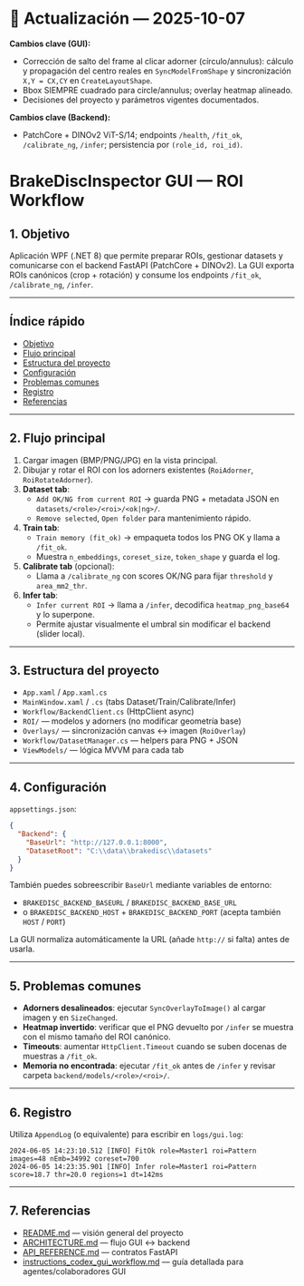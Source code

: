
# 📌 Actualización — 2025-10-07

**Cambios clave (GUI):**
- Corrección de salto del frame al clicar adorner (círculo/annulus): cálculo y propagación del centro reales en `SyncModelFromShape` y sincronización `X,Y = CX,CY` en `CreateLayoutShape`.
- Bbox SIEMPRE cuadrado para circle/annulus; overlay heatmap alineado.
- Decisiones del proyecto y parámetros vigentes documentados.

**Cambios clave (Backend):**
- PatchCore + DINOv2 ViT-S/14; endpoints `/health`, `/fit_ok`, `/calibrate_ng`, `/infer`; persistencia por `(role_id, roi_id)`.

# BrakeDiscInspector GUI — ROI Workflow

## 1. Objetivo

Aplicación WPF (.NET 8) que permite preparar ROIs, gestionar datasets y comunicarse con el backend FastAPI (PatchCore + DINOv2). La GUI exporta ROIs canónicos (crop + rotación) y consume los endpoints `/fit_ok`, `/calibrate_ng`, `/infer`.

---

## Índice rápido

- [Objetivo](#1-objetivo)
- [Flujo principal](#2-flujo-principal)
- [Estructura del proyecto](#3-estructura-del-proyecto)
- [Configuración](#4-configuración)
- [Problemas comunes](#5-problemas-comunes)
- [Registro](#6-registro)
- [Referencias](#7-referencias)

---

## 2. Flujo principal

1. Cargar imagen (BMP/PNG/JPG) en la vista principal.
2. Dibujar y rotar el ROI con los adorners existentes (`RoiAdorner`, `RoiRotateAdorner`).
3. **Dataset tab**:
   - `Add OK/NG from current ROI` → guarda PNG + metadata JSON en `datasets/<role>/<roi>/<ok|ng>/`.
   - `Remove selected`, `Open folder` para mantenimiento rápido.
4. **Train tab**:
   - `Train memory (fit_ok)` → empaqueta todos los PNG OK y llama a `/fit_ok`.
   - Muestra `n_embeddings`, `coreset_size`, `token_shape` y guarda el log.
5. **Calibrate tab** (opcional):
   - Llama a `/calibrate_ng` con scores OK/NG para fijar `threshold` y `area_mm2_thr`.
6. **Infer tab**:
   - `Infer current ROI` → llama a `/infer`, decodifica `heatmap_png_base64` y lo superpone.
   - Permite ajustar visualmente el umbral sin modificar el backend (slider local).

---

## 3. Estructura del proyecto

- `App.xaml` / `App.xaml.cs`
- `MainWindow.xaml` / `.cs` (tabs Dataset/Train/Calibrate/Infer)
- `Workflow/BackendClient.cs` (HttpClient async)
- `ROI/` — modelos y adorners (no modificar geometría base)
- `Overlays/` — sincronización canvas ↔ imagen (`RoiOverlay`)
- `Workflow/DatasetManager.cs` — helpers para PNG + JSON
- `ViewModels/` — lógica MVVM para cada tab

---

## 4. Configuración

`appsettings.json`:
```json
{
  "Backend": {
    "BaseUrl": "http://127.0.0.1:8000",
    "DatasetRoot": "C:\\data\\brakedisc\\datasets"
  }
}
```

También puedes sobreescribir `BaseUrl` mediante variables de entorno:

- `BRAKEDISC_BACKEND_BASEURL` / `BRAKEDISC_BACKEND_BASE_URL`
- o `BRAKEDISC_BACKEND_HOST` + `BRAKEDISC_BACKEND_PORT` (acepta también `HOST` / `PORT`)

La GUI normaliza automáticamente la URL (añade `http://` si falta) antes de usarla.

---

## 5. Problemas comunes

- **Adorners desalineados**: ejecutar `SyncOverlayToImage()` al cargar imagen y en `SizeChanged`.
- **Heatmap invertido**: verificar que el PNG devuelto por `/infer` se muestra con el mismo tamaño del ROI canónico.
- **Timeouts**: aumentar `HttpClient.Timeout` cuando se suben docenas de muestras a `/fit_ok`.
- **Memoria no encontrada**: ejecutar `/fit_ok` antes de `/infer` y revisar carpeta `backend/models/<role>/<roi>/`.

---

## 6. Registro

Utiliza `AppendLog` (o equivalente) para escribir en `logs/gui.log`:
```
2024-06-05 14:23:10.512 [INFO] FitOk role=Master1 roi=Pattern images=48 nEmb=34992 coreset=700
2024-06-05 14:23:35.901 [INFO] Infer role=Master1 roi=Pattern score=18.7 thr=20.0 regions=1 dt=142ms
```

---

## 7. Referencias

- [README.md](../../README.md) — visión general del proyecto
- [ARCHITECTURE.md](../../ARCHITECTURE.md) — flujo GUI ↔ backend
- [API_REFERENCE.md](../../API_REFERENCE.md) — contratos FastAPI
- [instructions_codex_gui_workflow.md](../../instructions_codex_gui_workflow.md) — guía detallada para agentes/colaboradores GUI
